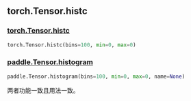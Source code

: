 ## torch.Tensor.histc

### [torch.Tensor.histc](https://pytorch.org/docs/1.13/generated/torch.Tensor.histc.html?highlight=torch+tensor+histc#torch.Tensor.histc)

```python
torch.Tensor.histc(bins=100, min=0, max=0)
```

### [paddle.Tensor.histogram](https://www.paddlepaddle.org.cn/documentation/docs/zh/api/paddle/Tensor_cn.html#histogram-bins-100-min-0-max-0)

```python
paddle.Tensor.histogram(bins=100, min=0, max=0, name=None)
```

两者功能一致且用法一致。
